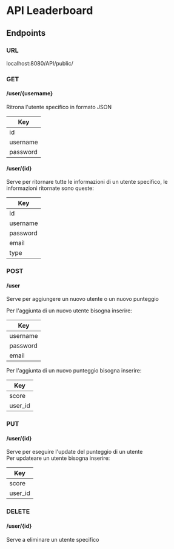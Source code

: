 # API Leaderboard

## Endpoints

### URL

localhost:8080/API/public/

### GET

#### /user/{username}

Ritrona l'utente specifico in formato JSON

| Key      |
|----------|
| id       |
| username |
| password |

#### /user/{id}

Serve per ritornare tutte le informazioni di un utente specifico, le informazioni ritornate sono queste:

| Key |
| ------ |
| id |
| username |
| password |
| email |
|type|


### POST

#### /user

Serve per aggiungere un nuovo utente o un nuovo punteggio

Per l'aggiunta di un nuovo utente bisogna inserire:

| Key |
| ------ |
| username |
| password |
| email |

Per l'aggiunta di un nuovo punteggio bisogna inserire:

| Key        |
|------------|
| score      |
| user_id    |

### PUT

#### /user/{id}

Serve per eseguire l'update del punteggio di un utente <br>
Per updateare un utente bisogna inserire:

| Key      |
|----------|
| score    |
| user_id |


### DELETE

#### /user/{id}

Serve a eliminare un utente specifico
